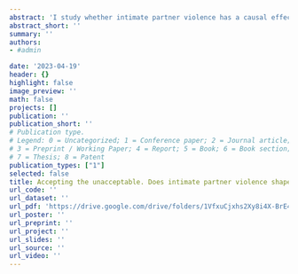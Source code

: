 ```yaml
---
abstract: 'I study whether intimate partner violence has a causal effect on victims’ tolerance towards it in a context where divorce is very costly. First, I show theoretically that tolerance of violence can serve as a coping mechanism, particularly under prolonged exposure to abuse. I empirically test this hypothesis in the context of India. To do so, I leverage variations in the minimum legal drinking, employing a regression discontinuity design and an event study approach. The findings show a 4-5 percentage points increase in wives’ likelihood of experiencing IPV as their husbands attain the legal drinking age. In the short-run, this does not lead to a change in wives IPV tolerance. To study the effect of prolonged exposure to IPV on attitudes, I compare couples living in states with different legal drinking ages. I find that earlier legal drinking increases the exposure to violence by up to 6 months, which in turn leads to a 0.3 standard deviation increase in wives’ tolerance towards violence. These findings suggest that the longer the exposure to violence, the more the victims may normalise and justify violence inflicted on them as a coping mechanism.'
abstract_short: ''
summary: ''
authors:
- #admin

date: '2023-04-19'
header: {}
highlight: false
image_preview: ''
math: false
projects: []
publication: ''
publication_short: ''
# Publication type.
# Legend: 0 = Uncategorized; 1 = Conference paper; 2 = Journal article;
# 3 = Preprint / Working Paper; 4 = Report; 5 = Book; 6 = Book section;
# 7 = Thesis; 8 = Patent
publication_types: ["1"]
selected: false
title: Accepting the unacceptable. Does intimate partner violence shape the tolerance of violence? (Job Market Paper)
url_code: ''
url_dataset: ''
url_pdf: 'https://drive.google.com/drive/folders/1VfxuCjxhs2Xy8i4X-BrE47SDrx2p9tAR'
url_poster: ''
url_preprint: ''
url_project: ''
url_slides: ''
url_source: ''
url_video: ''
---
```

